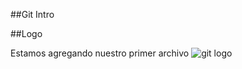 ##Git Intro 


##Logo

Estamos agregando nuestro primer archivo
![git logo](http://git-scm.com/images/logo@2x.png)

